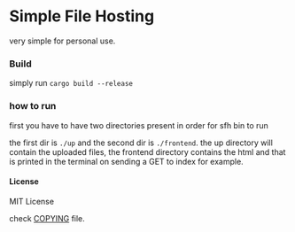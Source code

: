 # Simple File Hosting

very simple for personal use.

### Build

simply run `cargo build --release`

### how to run

first you have to have two directories present in order for sfh bin to run

the first dir is `./up` and the second dir is `./frontend`. the up directory
will contain the uploaded files, the frontend directory contains the html and
that is printed in the terminal on sending a GET to index for example.


#### License

MIT License

check [COPYING](./COPYING) file.
